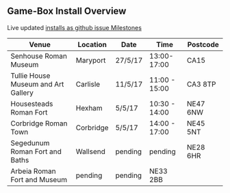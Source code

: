 ## Game-Box Install Overview

Live updated [installs as github issue Milestones](https://github.com/cheapjack/MileCastles/milestones)

|Venue|Location|Date|Time|Postcode
|----|----|----|----|----
|Senhouse Roman Museum|Maryport|27/5/17|13:00-17:00|CA15
Tullie House Museum and Art Gallery|Carlisle|11/5/17|11:00 - 15:00|CA3 8TP
Housesteads Roman Fort|Hexham|5/5/17|10:30 - 14:00|NE47 6NW
Corbridge Roman Town|Corbridge|5/5/17|14:00 - 17:00|NE45 5NT
Segedunum Roman Fort and Baths|Wallsend|pending|pending|NE28 6HR
Arbeia Roman Fort and Museum|pending|pending|NE33 2BB


